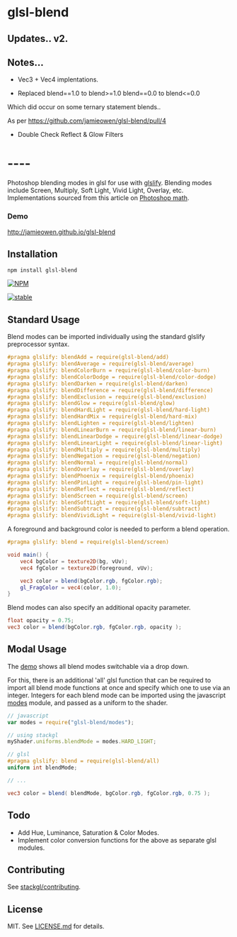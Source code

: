 # glsl-blend

## Updates.. v2.

## Notes...

- Vec3 + Vec4 implentations.

- Replaced
  blend==1.0 to blend>=1.0
  blend==0.0 to blend<=0.0

Which did occur on some ternary statement blends..

As per https://github.com/jamieowen/glsl-blend/pull/4

- Double Check Reflect & Glow Filters

# ----

Photoshop blending modes in glsl for use with [glslify](https://github.com/stackgl/glslify).
Blending modes include Screen, Multiply, Soft Light, Vivid Light, Overlay, etc.
Implementations sourced from this article on [Photoshop math](https://mouaif.wordpress.com/2009/01/05/photoshop-math-with-glsl-shaders/).

### Demo

<http://jamieowen.github.io/glsl-blend>

## Installation

```shell
npm install glsl-blend
```

[![NPM](https://nodei.co/npm/glsl-blend.png)](https://nodei.co/npm/glsl-blend/)

[![stable](http://badges.github.io/stability-badges/dist/stable.svg)](http://github.com/badges/stability-badges)

## Standard Usage

Blend modes can be imported individually using the standard glslify preprocessor syntax.

```glsl
#pragma glslify: blendAdd = require(glsl-blend/add)
#pragma glslify: blendAverage = require(glsl-blend/average)
#pragma glslify: blendColorBurn = require(glsl-blend/color-burn)
#pragma glslify: blendColorDodge = require(glsl-blend/color-dodge)
#pragma glslify: blendDarken = require(glsl-blend/darken)
#pragma glslify: blendDifference = require(glsl-blend/difference)
#pragma glslify: blendExclusion = require(glsl-blend/exclusion)
#pragma glslify: blendGlow = require(glsl-blend/glow)
#pragma glslify: blendHardLight = require(glsl-blend/hard-light)
#pragma glslify: blendHardMix = require(glsl-blend/hard-mix)
#pragma glslify: blendLighten = require(glsl-blend/lighten)
#pragma glslify: blendLinearBurn = require(glsl-blend/linear-burn)
#pragma glslify: blendLinearDodge = require(glsl-blend/linear-dodge)
#pragma glslify: blendLinearLight = require(glsl-blend/linear-light)
#pragma glslify: blendMultiply = require(glsl-blend/multiply)
#pragma glslify: blendNegation = require(glsl-blend/negation)
#pragma glslify: blendNormal = require(glsl-blend/normal)
#pragma glslify: blendOverlay = require(glsl-blend/overlay)
#pragma glslify: blendPhoenix = require(glsl-blend/phoenix)
#pragma glslify: blendPinLight = require(glsl-blend/pin-light)
#pragma glslify: blendReflect = require(glsl-blend/reflect)
#pragma glslify: blendScreen = require(glsl-blend/screen)
#pragma glslify: blendSoftLight = require(glsl-blend/soft-light)
#pragma glslify: blendSubtract = require(glsl-blend/subtract)
#pragma glslify: blendVividLight = require(glsl-blend/vivid-light)
```

A foreground and background color is needed to perform a blend operation.

```glsl
#pragma glslify: blend = require(glsl-blend/screen)

void main() {
    vec4 bgColor = texture2D(bg, vUv);
    vec4 fgColor = texture2D(foreground, vUv);

    vec3 color = blend(bgColor.rgb, fgColor.rgb);
    gl_FragColor = vec4(color, 1.0);
}
```

Blend modes can also specify an additional opacity parameter.

```glsl
float opacity = 0.75;
vec3 color = blend(bgColor.rgb, fgColor.rgb, opacity );
```

## Modal Usage

The [demo](http://jamieowen.github.io/glsl-blend) shows all blend modes switchable via a drop down.

For this, there is an additional 'all' glsl function that can be required to import all blend mode functions at once and
specify which one to use via an integer. Integers for each blend mode can be imported using the javascript [modes](http://github.com/jamieowen/glsl-blend/blob/master/modes.js) module, and passed as a uniform to the shader.

```javascript
// javascript
var modes = require("glsl-blend/modes");

// using stackgl
myShader.uniforms.blendMode = modes.HARD_LIGHT;
```

```glsl
// glsl
#pragma glslify: blend = require(glsl-blend/all)
uniform int blendMode;

// ...

vec3 color = blend( blendMode, bgColor.rgb, fgColor.rgb, 0.75 );
```

## Todo

- Add Hue, Luminance, Saturation & Color Modes.
- Implement color conversion functions for the above as separate glsl modules.

## Contributing

See [stackgl/contributing](https://github.com/stackgl/contributing).

## License

MIT. See [LICENSE.md](https://github.com/jamieowen/glsl-blend/blob/master/LICENSE.md) for details.
